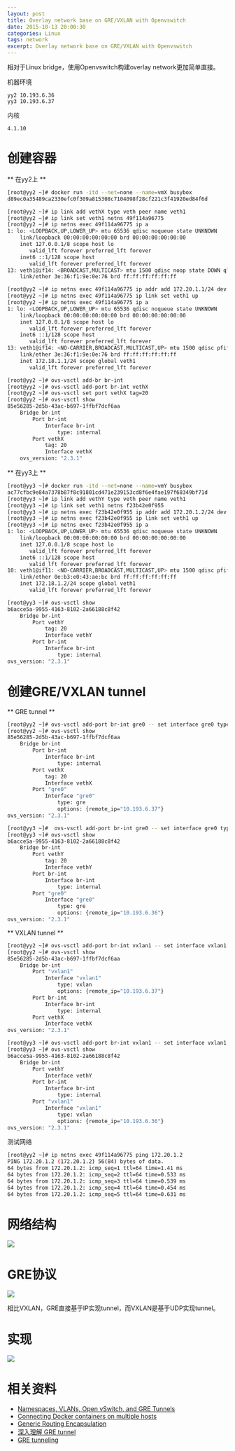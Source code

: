 ```yaml
---
layout: post
title: Overlay network base on GRE/VXLAN with Openvswitch
date: 2015-10-13 20:00:30
categories: Linux
tags: network
excerpt: Overlay network base on GRE/VXLAN with Openvswitch
---
```


相对于Linux bridge，使用Openvswitch构建overlay network更加简单直接。

机器环境

```
yy2 10.193.6.36
yy3 10.193.6.37
```

内核

```
4.1.10
```

# 创建容器

** 在yy2上 **

```sh
[root@yy2 ~]# docker run -itd --net=none --name=vmX busybox    
d89ec0a35489ca2330efc0f309a815308c7104098f28cf221c3f41920ed84f6d

[root@yy2 ~]# ip link add vethX type veth peer name veth1 
[root@yy2 ~]# ip link set veth1 netns 49f114a96775 
[root@yy2 ~]# ip netns exec 49f114a96775 ip a
1: lo: <LOOPBACK,UP,LOWER_UP> mtu 65536 qdisc noqueue state UNKNOWN 
    link/loopback 00:00:00:00:00:00 brd 00:00:00:00:00:00
    inet 127.0.0.1/8 scope host lo
       valid_lft forever preferred_lft forever
    inet6 ::1/128 scope host 
       valid_lft forever preferred_lft forever
13: veth1@if14: <BROADCAST,MULTICAST> mtu 1500 qdisc noop state DOWN qlen 1000
    link/ether 3e:36:f1:9e:0e:76 brd ff:ff:ff:ff:ff:ff

[root@yy2 ~]# ip netns exec 49f114a96775 ip addr add 172.20.1.1/24 dev veth1
[root@yy2 ~]# ip netns exec 49f114a96775 ip link set veth1 up
[root@yy2 ~]# ip netns exec 49f114a96775 ip a
1: lo: <LOOPBACK,UP,LOWER_UP> mtu 65536 qdisc noqueue state UNKNOWN 
    link/loopback 00:00:00:00:00:00 brd 00:00:00:00:00:00
    inet 127.0.0.1/8 scope host lo
       valid_lft forever preferred_lft forever
    inet6 ::1/128 scope host 
       valid_lft forever preferred_lft forever
13: veth1@if14: <NO-CARRIER,BROADCAST,MULTICAST,UP> mtu 1500 qdisc pfifo_fast state LOWERLAYERDOWN qlen 1000
    link/ether 3e:36:f1:9e:0e:76 brd ff:ff:ff:ff:ff:ff
    inet 172.18.1.1/24 scope global veth1
       valid_lft forever preferred_lft forever

[root@yy2 ~]# ovs-vsctl add-br br-int
[root@yy2 ~]# ovs-vsctl add-port br-int vethX
[root@yy2 ~]# ovs-vsctl set port vethX tag=20
[root@yy2 ~]# ovs-vsctl show
85e56285-2d5b-43ac-b697-1ffbf7dcf6aa
    Bridge br-int
        Port br-int
            Interface br-int
                type: internal
        Port vethX
            tag: 20
            Interface vethX
    ovs_version: "2.3.1"
```

** 在yy3上 **

```sh
[root@yy3 ~]# docker run -itd --net=none --name=vmY busybox
ac77cfbc9e84a7378b87f8c91801cd471e239153cd8f6e4fae197f68349bf71d
[root@yy3 ~]# ip link add vethY type veth peer name veth1 
[root@yy3 ~]# ip link set veth1 netns f23b42e0f955
[root@yy3 ~]# ip netns exec f23b42e0f955 ip addr add 172.20.1.2/24 dev veth1
[root@yy3 ~]# ip netns exec f23b42e0f955 ip link set veth1 up
[root@yy3 ~]# ip netns exec f23b42e0f955 ip a
1: lo: <LOOPBACK,UP,LOWER_UP> mtu 65536 qdisc noqueue state UNKNOWN 
    link/loopback 00:00:00:00:00:00 brd 00:00:00:00:00:00
    inet 127.0.0.1/8 scope host lo
       valid_lft forever preferred_lft forever
    inet6 ::1/128 scope host 
       valid_lft forever preferred_lft forever
10: veth1@if11: <NO-CARRIER,BROADCAST,MULTICAST,UP> mtu 1500 qdisc pfifo_fast state LOWERLAYERDOWN qlen 1000
    link/ether 0e:b3:e0:43:ae:bc brd ff:ff:ff:ff:ff:ff
    inet 172.18.1.2/24 scope global veth1
       valid_lft forever preferred_lft forever

[root@yy3 ~]# ovs-vsctl show
b6acce5a-9955-4163-8102-2a66188c8f42
    Bridge br-int
        Port vethY
            tag: 20
            Interface vethY
        Port br-int
            Interface br-int
                type: internal
ovs_version: "2.3.1"
```

# 创建GRE/VXLAN tunnel

** GRE tunnel **

```sh
[root@yy2 ~]# ovs-vsctl add-port br-int gre0 -- set interface gre0 type=gre options:remote_ip=10.193.6.37
[root@yy2 ~]# ovs-vsctl show     
85e56285-2d5b-43ac-b697-1ffbf7dcf6aa
    Bridge br-int
        Port br-int
            Interface br-int
                type: internal
        Port vethX
            tag: 20
            Interface vethX
        Port "gre0"
            Interface "gre0"
                type: gre
                options: {remote_ip="10.193.6.37"}
ovs_version: "2.3.1"

[root@yy3 ~]#  ovs-vsctl add-port br-int gre0 -- set interface gre0 type=gre options:remote_ip=10.193.6.36
[root@yy3 ~]# ovs-vsctl show     
b6acce5a-9955-4163-8102-2a66188c8f42
    Bridge br-int
        Port vethY
            tag: 20
            Interface vethY
        Port br-int
            Interface br-int
                type: internal
        Port "gre0"
            Interface "gre0"
                type: gre
                options: {remote_ip="10.193.6.36"}
ovs_version: "2.3.1"
```

** VXLAN tunnel **

```sh
[root@yy2 ~]# ovs-vsctl add-port br-int vxlan1 -- set interface vxlan1 type=vxlan options:remote_ip=10.193.6.37
[root@yy2 ~]# ovs-vsctl show
85e56285-2d5b-43ac-b697-1ffbf7dcf6aa
    Bridge br-int
        Port "vxlan1"
            Interface "vxlan1"
                type: vxlan
                options: {remote_ip="10.193.6.37"}
        Port br-int
            Interface br-int
                type: internal
        Port vethX
            Interface vethX
ovs_version: "2.3.1"

[root@yy3 ~]# ovs-vsctl add-port br-int vxlan1 -- set interface vxlan1 type=vxlan options:remote_ip=10.193.6.36
[root@yy3 ~]# ovs-vsctl show
b6acce5a-9955-4163-8102-2a66188c8f42
    Bridge br-int
        Port vethY
            Interface vethY
        Port br-int
            Interface br-int
                type: internal
        Port "vxlan1"
            Interface "vxlan1"
                type: vxlan
                options: {remote_ip="10.193.6.36"}
ovs_version: "2.3.1"
```

测试网络

```sh
[root@yy2 ~]# ip netns exec 49f114a96775 ping 172.20.1.2
PING 172.20.1.2 (172.20.1.2) 56(84) bytes of data.
64 bytes from 172.20.1.2: icmp_seq=1 ttl=64 time=1.41 ms
64 bytes from 172.20.1.2: icmp_seq=2 ttl=64 time=0.533 ms
64 bytes from 172.20.1.2: icmp_seq=3 ttl=64 time=0.539 ms
64 bytes from 172.20.1.2: icmp_seq=4 ttl=64 time=0.454 ms
64 bytes from 172.20.1.2: icmp_seq=5 ttl=64 time=0.631 ms
```

# 网络结构

![](/assets/2015-10-13-overlay-network-base-gre-network.jpg)

# GRE协议

![](/assets/2015-10-13-overlay-network-base-gre-protocal.png)

相比VXLAN，GRE直接基于IP实现tunnel，而VXLAN是基于UDP实现tunnel。

# 实现

![](/assets/2015-10-13-overlay-network-base-gre-implement.jpg)


# 相关资料
* [Namespaces, VLANs, Open vSwitch, and GRE Tunnels](http://blog.scottlowe.org/2013/09/09/namespaces-vlans-open-vswitch-and-gre-tunnels/)
* [Connecting Docker containers on multiple hosts](https://goldmann.pl/blog/2014/01/21/connecting-docker-containers-on-multiple-hosts/)
* [Generic Routing Encapsulation](https://en.wikipedia.org/wiki/Generic_Routing_Encapsulation)
* [深入理解 GRE tunnel](http://wangcong.org/2012/11/08/-e6-b7-b1-e5-85-a5-e7-90-86-e8-a7-a3-gre-tunnel/)
* [GRE tunneling](http://lartc.org/howto/lartc.tunnel.gre.html)